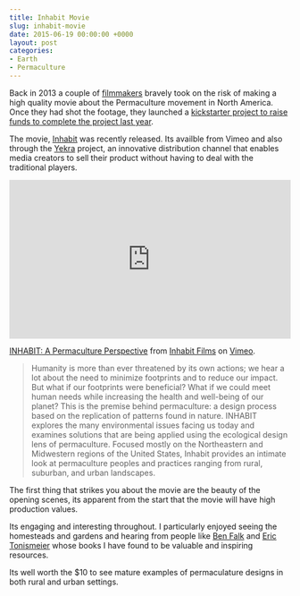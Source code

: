 ```yaml
---
title: Inhabit Movie
slug: inhabit-movie
date: 2015-06-19 00:00:00 +0000
layout: post
categories: 
- Earth
- Permaculture
---
```

Back in 2013 a couple of [filmmakers][1] bravely took on the risk of making a high quality movie about the Permaculture movement in North America. Once they had shot the footage, they launched a [kickstarter project to raise funds to complete the project last year][2].
<!--read_more-->
The movie, [Inhabit][3] was recently released. Its availble from Vimeo and also through the [Yekra][4] project, an innovative distribution channel that enables media creators to sell their product without having to deal with the traditional players.

<div style="padding:56.25% 0 0 0;position:relative;"><iframe src="https://player.vimeo.com/video/93538443?h=335d83b143" style="position:absolute;top:0;left:0;width:100%;height:100%;" frameborder="0" allow="autoplay; fullscreen; picture-in-picture" allowfullscreen></iframe></div><script type="text/javascript" nonce="adec8b50b5c649109a494fbec7a" src="//local.adguard.org?ts=1709269102477&amp;type=content-script&amp;dmn=vimeo.com&amp;app=com.apple.Safari&amp;css=3&amp;js=1&amp;rel=1&amp;rji=1&amp;sbe=1&amp;stealth=1&amp;uag="></script>
<script type="text/javascript" nonce="adec8b50b5c649109a494fbec7a" src="//local.adguard.org?ts=1709269102477&amp;name=AdGuard%20Assistant%20%28Beta%29&amp;name=Web%20of%20Trust%20%28Beta%29&amp;name=AdGuard%20Extra%20%28Beta%29&amp;type=user-script"></script><script src="https://player.vimeo.com/api/player.js"></script>
<p><a href="https://vimeo.com/93538443">INHABIT: A Permaculture Perspective</a> from <a href="https://vimeo.com/inhabitfilms">Inhabit Films</a> on <a href="https://vimeo.com">Vimeo</a>.</p>

> Humanity is more than ever threatened by its own actions; we hear a lot about the need to minimize footprints and to reduce our impact. But what if our footprints were beneficial? What if we could meet human needs while increasing the health and well-being of our planet? This is the premise behind permaculture: a design process based on the replication of patterns found in nature. INHABIT explores the many environmental issues facing us today and examines solutions that are being applied using the ecological design lens of permaculture. Focused mostly on the Northeastern and Midwestern regions of the United States, Inhabit provides an intimate look at permaculture peoples and practices ranging from rural, suburban, and urban landscapes.

The first thing that strikes you about the movie are the beauty of the opening scenes, its apparent from the start that the movie will have high production values.

Its engaging and interesting throughout. I particularly enjoyed seeing the homesteads and gardens and hearing from people like [Ben Falk][5] and [Eric Tonismeier][6] whose books I have found to be valuable and inspiring resources.

Its well worth the $10 to see mature examples of permaculature designs in both rural and urban settings.


[1]:	http://inhabitfilm.com/partners/
[2]:	http://permaculturenews.org/2014/05/02/inhabit-permaculture-perspective/ "Inhabit story at Permaculture News"
[3]:	https://twitter.com/inhabitfilm
[4]:	https://www.yekra.com "Yekra"
[5]:	http://www.wholesystemsdesign.com/resilient-farm-homestead-book/ "Resilient Farm and Homestead Book"
[6]:	http://www.perennialsolutions.org/paradise-lot-two-plant-geeks-one-tenth-of-an-acre-and-the-making-of-an-edible-garden-oasis-in-the-city "Paradise Lot Book"
